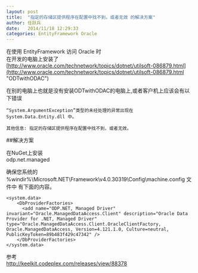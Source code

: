 ```yaml
---
layout: post
title:  "指定的存储区提供程序在配置中找不到，或者无效 的解决方案"
author:	任跃兵
date:   2014/11/18 12:29:33 
categories: EntityFramework Oracle
---
```


在使用 EntityFramework 访问 Oracle 时  
在开发的电脑上安装了[http://www.oracle.com/technetwork/topics/dotnet/utilsoft-086879.html](http://www.oracle.com/technetwork/topics/dotnet/utilsoft-086879.html "ODTwithODAC") 

在别的电脑上也就是没有安装ODTwithODAC的电脑上,或者客户机上应该会有以下错误     
  
    “System.ArgumentException”类型的未经处理的异常出现在 System.Data.Entity.dll 中。
    
    其他信息: 指定的存储区提供程序在配置中找不到，或者无效。
    
##解决方案

在NuGet上安装  
    odp.net.managed


确保您系统的 %windir%\Microsoft.NET\Framework\v4.0.30319\Config\machine.config 文件中
有下面的内容。 

    <system.data>
	    <DbProviderFactories>
	      <add name="ODP.NET, Managed Driver" invariant="Oracle.ManagedDataAccess.Client" description="Oracle Data Provider for .NET, Managed Driver" type="Oracle.ManagedDataAccess.Client.OracleClientFactory, Oracle.ManagedDataAccess, Version=4.121.1.0, Culture=neutral, PublicKeyToken=89b483f429c47342" />
	    </DbProviderFactories>
    </system.data>


参考  
<http://keelkit.codeplex.com/releases/view/88378>